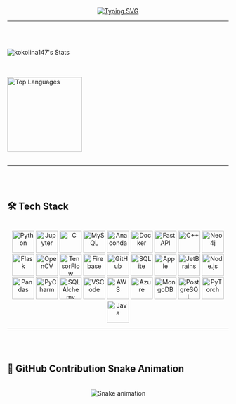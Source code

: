 <div align="center">
  <a href="https://git.io/typing-svg">
    <img src="https://readme-typing-svg.demolab.com?font=Lexend&weight=500&size=30&pause=1000&color=F7A127&center=true&vCenter=true&width=500&height=70&lines=Hi!+I+am+Rosabeth+Balla+%F0%9F%91%8B;I+am+an+AI+engineer%F0%9F%AB%B6;I+like+to+build+cool+things+%E2%9D%A4%EF%B8%8F" alt="Typing SVG" />
  </a>
</div>

---

<br><br>

![kokolina147's Stats](https://github-readme-stats.vercel.app/api?username=kokolina147&theme=calm&show_icons=true&hide_border=false&count_private=true)


  <br><br>
  <img src="https://github-readme-stats.vercel.app/api/top-langs?username=kokolina147&layout=compact&theme=vision-friendly-dark&hide_border=true" height="170" alt="Top Languages" />
  <br><br>

</div>

---

<br><br>

## 🛠 Tech Stack  

<br>

<div align="center">
  <img src="https://cdn.jsdelivr.net/gh/devicons/devicon/icons/python/python-original.svg" height="50" alt="Python" />
  <img src="https://cdn.jsdelivr.net/gh/devicons/devicon/icons/jupyter/jupyter-original-wordmark.svg" height="50" alt="Jupyter" />
  <img src="https://cdn.jsdelivr.net/gh/devicons/devicon/icons/c/c-original.svg" height="50" alt="C" />
  <img src="https://cdn.jsdelivr.net/gh/devicons/devicon/icons/mysql/mysql-original-wordmark.svg" height="50" alt="MySQL" />
  <img src="https://cdn.jsdelivr.net/gh/devicons/devicon/icons/anaconda/anaconda-original.svg" height="50" alt="Anaconda" />
  <img src="https://cdn.jsdelivr.net/gh/devicons/devicon/icons/docker/docker-plain-wordmark.svg" height="50" alt="Docker" />
  <img src="https://cdn.jsdelivr.net/gh/devicons/devicon/icons/fastapi/fastapi-original.svg" height="50" alt="FastAPI" />
  <img src="https://cdn.jsdelivr.net/gh/devicons/devicon/icons/cplusplus/cplusplus-original.svg" height="50" alt="C++" />
  <img src="https://cdn.jsdelivr.net/gh/devicons/devicon/icons/neo4j/neo4j-original.svg" height="50" alt="Neo4j" />
  <img src="https://cdn.jsdelivr.net/gh/devicons/devicon/icons/flask/flask-original.svg" height="50" alt="Flask" />
  <img src="https://cdn.jsdelivr.net/gh/devicons/devicon/icons/opencv/opencv-original.svg" height="50" alt="OpenCV" />
  <img src="https://cdn.jsdelivr.net/gh/devicons/devicon/icons/tensorflow/tensorflow-original.svg" height="50" alt="TensorFlow" />
  <img src="https://cdn.jsdelivr.net/gh/devicons/devicon/icons/firebase/firebase-plain.svg" height="50" alt="Firebase" />
  <img src="https://cdn.jsdelivr.net/gh/devicons/devicon/icons/github/github-original.svg" height="50" alt="GitHub" />
  <img src="https://cdn.jsdelivr.net/gh/devicons/devicon/icons/sqlite/sqlite-original.svg" height="50" alt="SQLite" />
  <img src="https://cdn.jsdelivr.net/gh/devicons/devicon/icons/apple/apple-original.svg" height="50" alt="Apple" />
  <img src="https://cdn.jsdelivr.net/gh/devicons/devicon/icons/jetbrains/jetbrains-original.svg" height="50" alt="JetBrains" />
  <img src="https://cdn.jsdelivr.net/gh/devicons/devicon/icons/nodejs/nodejs-original.svg" height="50" alt="Node.js" />
  <img src="https://cdn.jsdelivr.net/gh/devicons/devicon/icons/pandas/pandas-original.svg" height="50" alt="Pandas" />
  <img src="https://cdn.jsdelivr.net/gh/devicons/devicon/icons/pycharm/pycharm-original.svg" height="50" alt="PyCharm" />
  <img src="https://cdn.jsdelivr.net/gh/devicons/devicon/icons/sqlalchemy/sqlalchemy-original.svg" height="50" alt="SQLAlchemy" />
  <img src="https://cdn.jsdelivr.net/gh/devicons/devicon/icons/vscode/vscode-original.svg" height="50" alt="VSCode" />
  <img src="https://cdn.jsdelivr.net/gh/devicons/devicon/icons/amazonwebservices/amazonwebservices-line-wordmark.svg" height="50" alt="AWS" />
  <img src="https://cdn.jsdelivr.net/gh/devicons/devicon/icons/azure/azure-original.svg" height="50" alt="Azure" />
  <img src="https://cdn.jsdelivr.net/gh/devicons/devicon/icons/mongodb/mongodb-original.svg" height="50" alt="MongoDB" />
  <img src="https://cdn.jsdelivr.net/gh/devicons/devicon/icons/postgresql/postgresql-original.svg" height="50" alt="PostgreSQL" />
  <img src="https://cdn.jsdelivr.net/gh/devicons/devicon/icons/pytorch/pytorch-original.svg" height="50" alt="PyTorch" />
  <img src="https://cdn.jsdelivr.net/gh/devicons/devicon/icons/java/java-original.svg" height="50" alt="Java" />

</div>

---

<br><br>

## 🐍 GitHub Contribution Snake Animation  

<br>

<div align="center">
  <img src="https://raw.githubusercontent.com/kokolina147/kokolina147/output/snake.svg" alt="Snake animation" />
</div>
